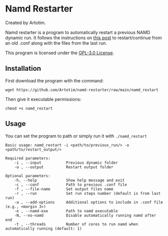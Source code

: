 # Namd Restarter
Created by Artotim.   

Namd restarter is a program to automatically restart a previous NAMD dynamic run. It follows the instructions on [this post](https://www.ks.uiuc.edu/Research/namd/mailing_list/namd-l.2007-2008/1211.html) to restart/continue from an old .conf along with the files from the last run.  

This program is licensed under the [GPL-3.0 License](https://github.com/Artotim/namd-restarter/blob/main/LICENSE).

## Installation
First download the program with the command: 

    wget https://github.com/Artotim/namd-restarter/raw/main/namd_restart  
       
Then give it executable permissions:

    chmod +x namd_restart


## Usage  
You can set the program to path or simply run it with `./namd_restart`  

	Basic usage: namd_restart -i <path/to/previous_run/> -o <path/to/restart_output/>

	Required parameters:
	    -i , --input           Previous dynamic folder
	    -o , --output          Restart output folder

	Optional parameters:
	    -h, --help             Show help message and exit
	    -c , --conf            Path to previous .conf file
	    -f , --file-name       Set output files name
	    -r , --run             Set run steps number (default is from last run)
	    -a , --add-options     Additional options to include in .conf file (e.g., <margin 3>)
	    -e , --namd-exe        Path to namd executable
	    -N, --no-namd          Disable automatically running namd after end
	    -t , --threads         Number of cores to run namd when automatically running (default: 1)
                       
